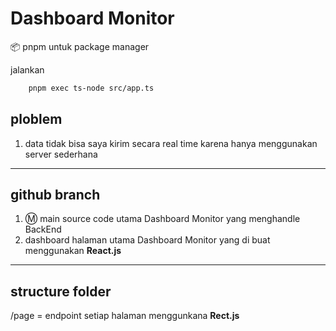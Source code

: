 # Dashboard Monitor

📦 pnpm untuk package manager

jalankan

```bash
    pnpm exec ts-node src/app.ts
```

## ploblem

1. data tidak bisa saya kirim secara real time karena hanya menggunakan server sederhana

---

## github branch

1. Ⓜ️ main
   source code utama Dashboard Monitor yang menghandle BackEnd
2. dashboard
   halaman utama Dashboard Monitor yang di buat menggunakan **React.js**

---

## structure folder

/page = endpoint setiap halaman menggunkana **Rect.js**
